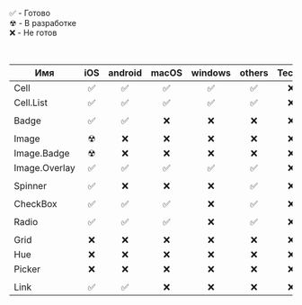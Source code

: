 &#9989; - Готово<br/>
&#9762; - В разработке<br/>
&#10060; - Не готов<br/>

<br/>

| Имя           |   iOS    | android  |  macOS   | windows  |  others  |  Тесты   |
| ------------- | :------: | :------: | :------: | :------: | :------: | :------: |
| Cell          | &#9989;  | &#9989;  | &#9989;  | &#9989;  | &#9989;  | &#10060; |
| Cell.List     | &#9989;  | &#9989;  | &#9989;  | &#9989;  | &#9989;  | &#10060; |
|               |          |          |          |          |          |          |
| Badge         | &#9989;  | &#9989;  | &#10060; | &#10060; | &#10060; | &#10060; |
|               |          |          |          |          |          |
| Image         | &#9762;  | &#10060; | &#10060; | &#10060; | &#10060; | &#10060; |
| Image.Badge   | &#9762;  | &#10060; | &#10060; | &#10060; | &#10060; | &#10060; |
| Image.Overlay | &#9989;  | &#9989;  | &#9989;  | &#9989;  | &#9989;  | &#10060; |
|               |          |          |          |          |          |          |
| Spinner       | &#9989;  | &#10060; | &#10060; | &#10060; | &#9989;  | &#10060; |
|               |          |          |          |          |          |          |
| CheckBox      | &#9989;  | &#9989;  | &#9989;  | &#10060; | &#9989;  | &#10060; |
|               |          |          |          |          |          |          |
| Radio         | &#9989;  | &#9989;  | &#9989;  | &#10060; | &#9989;  | &#10060; |
|               |          |          |          |          |          |          |
| Grid          | &#10060; | &#10060; | &#10060; | &#10060; | &#10060; | &#10060; |
| Hue           | &#10060; | &#10060; | &#10060; | &#10060; | &#10060; | &#10060; |
| Picker        | &#10060; | &#10060; | &#10060; | &#10060; | &#10060; | &#10060; |
|               |          |          |          |          |          |          |
| Link          | &#9989;  | &#9989;  | &#10060; | &#10060; | &#10060; | &#10060; |